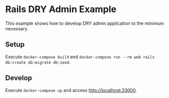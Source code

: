 # Rails DRY Admin Example

This example shows how to develop DRY admin application to the minimum necessary.

## Setup

Execute `docker-compose build` and `docker-compose run --rm web rails db:create db:migrate db:seed`.

## Develop

Execute `docker-compose up` and access <http://localhost:33000>.
